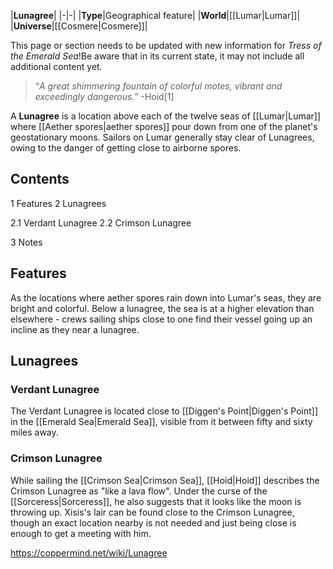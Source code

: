 |**Lunagree**|
|-|-|
|**Type**|Geographical feature|
|**World**|[[Lumar\|Lumar]]|
|**Universe**|[[Cosmere\|Cosmere]]|

This page or section needs to be updated with new information for *Tress of the Emerald Sea*!Be aware that in its current state, it may not include all additional content yet.

>“*A great shimmering fountain of colorful motes, vibrant and exceedingly dangerous.*”
\-Hoid[1]


A **Lunagree** is a location above each of the twelve seas of [[Lumar\|Lumar]] where [[Aether spores\|aether spores]] pour down from one of the planet's geostationary moons.
Sailors on Lumar generally stay clear of Lunagrees, owing to the danger of getting close to airborne spores.

## Contents

1 Features
2 Lunagrees

2.1 Verdant Lunagree
2.2 Crimson Lunagree


3 Notes


## Features
As the locations where aether spores rain down into Lumar's seas, they are bright and colorful. Below a lunagree, the sea is at a higher elevation than elsewhere - crews sailing ships close to one find their vessel going up an incline as they near a lunagree.

## Lunagrees
### Verdant Lunagree
The Verdant Lunagree is located close to [[Diggen's Point\|Diggen's Point]] in the [[Emerald Sea\|Emerald Sea]], visible from it between fifty and sixty miles away.

### Crimson Lunagree
While sailing the [[Crimson Sea\|Crimson Sea]], [[Hoid\|Hoid]] describes the Crimson Lunagree as "like a lava flow". Under the curse of the [[Sorceress\|Sorceress]], he also suggests that it looks like the moon is throwing up. Xisis's lair can be found close to the Crimson Lunagree, though an exact location nearby is not needed and just being close is enough to get a meeting with him.



https://coppermind.net/wiki/Lunagree